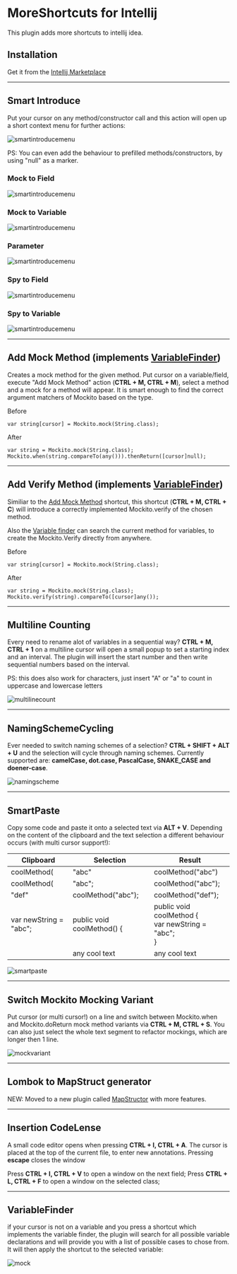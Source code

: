 # MoreShortcuts for Intellij

This plugin adds more shortcuts to intellij idea.

## Installation

Get it from the [Intellij Marketplace](https://plugins.jetbrains.com/plugin/17814-more-shortcuts/)

----------------------

## Smart Introduce

Put your cursor on any method/constructor call and this action will open
up a short context menu for further actions:

![smartintroducemenu](smart-introduce-menu.png)

PS: You can even add the behaviour to prefilled methods/constructors, by using "null" as a marker.

### Mock to Field

![smartintroducemenu](mock-field.png)

### Mock to Variable

![smartintroducemenu](mock-variable.png)

### Parameter

![smartintroducemenu](parameter.png)

### Spy to Field

![smartintroducemenu](spy-field.png)

### Spy to Variable

![smartintroducemenu](spy-variable.png)

----------------------

## Add Mock Method (implements [VariableFinder](#variablefinder))

Creates a mock method for the given method. Put cursor on a variable/field, execute "Add Mock Method"
action (**CTRL + M, CTRL + M**), select a method and a mock for a method will appear. It is smart enough to find the
correct argument matchers of Mockito based on the type.

Before

    var string[cursor] = Mockito.mock(String.class);

After

    var string = Mockito.mock(String.class);
    Mockito.when(string.compareTo(any())).thenReturn([cursor]null);

----------------------

## Add Verify Method (implements [VariableFinder](#variablefinder))

Similiar to the [Add Mock Method](#add-mock-method) shortcut, this shortcut (**CTRL + M, CTRL + C**)
will introduce a correctly implemented Mockito.verify of the chosen method.

Also the [Variable finder](#new-feature-variable-finder) can search the current method for variables, to create the
Mockito.Verify directly from anywhere.

Before

    var string[cursor] = Mockito.mock(String.class);

After

    var string = Mockito.mock(String.class);
    Mockito.verify(string).compareTo([cursor]any());

----------------------

## Multiline Counting

Every need to rename alot of variables in a sequential way? **CTRL + M, CTRL + 1** on a multiline cursor will open a
small popup to set a starting index and an interval. The plugin will insert the start number and then write sequential
numbers based on the interval.

PS: this does also work for characters, just insert "A" or "a" to count in uppercase and lowercase letters

![multilinecount](multilinecount.gif)

----------------------

## NamingSchemeCycling

Ever needed to switch naming schemes of a selection? **CTRL + SHIFT + ALT + U** and the selection will cycle through
naming schemes. Currently supported are: **camelCase, dot.case, PascalCase, SNAKE_CASE and doener-case**.

![namingscheme](namingscheme.gif)

----------------------

## SmartPaste

Copy some code and paste it onto a selected text via **ALT + V**. Depending on the content of the clipboard and the text
selection a different behaviour occurs (with multi cursor support!):

| Clipboard              | Selection                  | Result                                                      |
|------------------------|----------------------------|-------------------------------------------------------------|
| coolMethod(            | "abc"                      | coolMethod("abc")                                           |
| coolMethod(            | "abc";                     | coolMethod("abc");                                          |
| "def"                  | coolMethod("abc");         | coolMethod("def");                                          |
| var newString = "abc"; | public void coolMethod() { | public void coolMethod { <br/>var newString = "abc"; <br/>} |
| <any-html-brackets>    | any cool text              | <any-html-brackets>any cool text</any-html-brackets>        |

![smartpaste](smartinsertion.gif)

----------------------

## Switch Mockito Mocking Variant

Put cursor (or multi cursor!) on a line and switch between Mockito.when and Mockito.doReturn
mock method variants via **CTRL + M, CTRL + S**. You can also just select the whole text segment to refactor
mockings, which are longer then 1 line.

![mockvariant](mockvariant.gif)

----------------------

## Lombok to MapStruct generator

NEW: Moved to a new plugin called [MapStructor](https://github.com/AskMeAgain/MapStructor) with more features.

----------------------

## Insertion CodeLense

A small code editor opens when pressing **CTRL + I, CTRL + A**.
The cursor is placed at the top of the current file, to enter new annotations.
Pressing **escape** closes the window

Press **CTRL + I, CTRL + V** to open a window on the next field;
Press **CTRL + L, CTRL + F** to open a window on the selected class;

----------------------

## VariableFinder

if your cursor is not on a variable and you press a shortcut which implements the variable finder, the plugin will
search for all possible variable declarations and will provide you with a list of possible cases to chose from. It will
then apply the shortcut to the selected variable:

![mock](mockmethod.gif)
